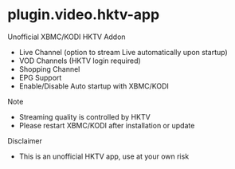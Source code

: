 plugin.video.hktv-app
=====================

Unofficial XBMC/KODI HKTV Addon
 - Live Channel (option to stream Live automatically upon startup)
 - VOD Channels (HKTV login required)
 - Shopping Channel
 - EPG Support
 - Enable/Disable Auto startup with XBMC/KODI

Note
 - Streaming quality is controlled by HKTV
 - Please restart XBMC/KODI after installation or update

Disclaimer
 - This is an unofficial HKTV app, use at your own risk

